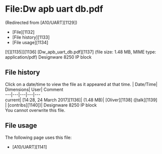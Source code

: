 # File:Dw apb uart db.pdf
(Redirected from [A10/UART][1129])
 
  * [File][1132]
  * [File history][1133]
  * [File usage][1134]

[![][1135]][1136]
[Dw_apb_uart_db.pdf][1137] ‎(file size: 1.48 MB, MIME type: application/pdf)
Designware 8250 IP block 
## File history
Click on a date/time to view the file as it appeared at that time. 
| Date/Time| Dimensions| User| Comment  
---|---|---|---|---  
current| [14:28, 24 March 2017][1136]|  (1.48 MB)| [Oliver][1138] ([talk][1139] | [contribs][1140])| Designware 8250 IP block  
You cannot overwrite this file.
## File usage
The following page uses this file: 
  * [A10/UART][1141]
